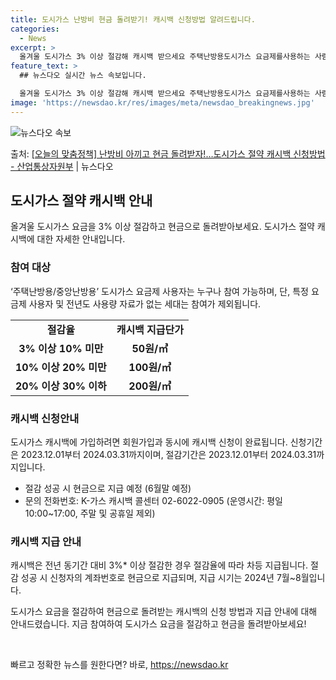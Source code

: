 ```yaml
---
title: 도시가스 난방비 현금 돌려받기! 캐시백 신청방법 알려드립니다.
categories:
  - News
excerpt: >
  올겨울 도시가스 3% 이상 절감해 캐시백 받으세요 주택난방용도시가스 요금제를사용하는 사람이 도시가스 절약 캐…
feature_text: >
  ## 뉴스다오 실시간 뉴스 속보입니다.

  올겨울 도시가스 3% 이상 절감해 캐시백 받으세요 주택난방용도시가스 요금제를사용하는 사람이 도시가스 절약 캐…
image: 'https://newsdao.kr/res/images/meta/newsdao_breakingnews.jpg'
---
```


![뉴스다오 속보](https://newsdao.kr/res/images/meta/newsdao_breakingnews.jpg)

<p>출처: <a href="https://newsdao.kr/2853" rel="dofollow">[오늘의 맞춤정책] 난방비 아끼고 현금 돌려받자!…도시가스 절약 캐시백 신청방법 - 산업통상자원부</a> | 뉴스다오</p>

<h2 data-ke-size="size26">도시가스 절약 캐시백 안내</h2>
<p data-ke-size="size16">올겨울 도시가스 요금을 3% 이상 절감하고 현금으로 돌려받아보세요. 도시가스 절약 캐시백에 대한 자세한 안내입니다.</p>

<h3>참여 대상</h3>
<p data-ke-size="size16">‘주택난방용/중앙난방용’ 도시가스 요금제 사용자는 누구나 참여 가능하며, 단, 특정 요금제 사용자 및 전년도 사용량 자료가 없는 세대는 참여가 제외됩니다.</p>
<table>
	<tr>
		<td style="text-align: center; height: 17px;"><b>절감율</b></td>
		<td style="text-align: center; height: 17px;"><b>캐시백 지급단가</b></td>
	</tr>
	<tr>
		<td style="text-align: center; height: 17px;"><b>3% 이상 10% 미만</b></td>
		<td style="text-align: center; height: 17px;"><b>50원/㎥</b></td>
	</tr>
	<tr>
		<td style="text-align: center; height: 17px;"><b>10% 이상 20% 미만</b></td>
		<td style="text-align: center; height: 17px;"><b>100원/㎥</b></td>
	</tr>
	<tr>
		<td style="text-align: center; height: 17px;"><b>20% 이상 30% 이하</b></td>
		<td style="text-align: center; height: 17px;"><b>200원/㎥</b></td>
	</tr>
</table>

<h3>캐시백 신청안내</h3>
<p data-ke-size="size16">도시가스 캐시백에 가입하려면 회원가입과 동시에 캐시백 신청이 완료됩니다. 신청기간은 2023.12.01부터 2024.03.31까지이며, 절감기간은 2023.12.01부터 2024.03.31까지입니다.</p>
<ul>
	<li>절감 성공 시 현금으로 지급 예정 (6월말 예정)</li>
	<li>문의 전화번호: K-가스 캐시백 콜센터 02-6022-0905 (운영시간: 평일 10:00~17:00, 주말 및 공휴일 제외)</li>
</ul>

<h3>캐시백 지급 안내</h3>
<p data-ke-size="size16">캐시백은 전년 동기간 대비 3%* 이상 절감한 경우 절감율에 따라 차등 지급됩니다. 절감 성공 시 신청자의 계좌번호로 현금으로 지급되며, 지급 시기는 2024년 7월~8월입니다.</p>
<p data-ke-size="size16">도시가스 요금을 절감하여 현금으로 돌려받는 캐시백의 신청 방법과 지급 안내에 대해 안내드렸습니다. 지금 참여하여 도시가스 요금을 절감하고 현금을 돌려받아보세요!</p>
<p data-ke-size="size16">&nbsp;</p> 

빠르고 정확한 뉴스를 원한다면? 바로, <a href="https://newsdao.kr" rel="dofollow">https://newsdao.kr</a>


    
